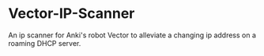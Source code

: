 # Vector-IP-Scanner
An ip scanner for Anki's robot Vector to alleviate a changing ip address on a roaming DHCP server.
